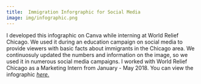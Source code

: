 ```yaml
---
title:  Immigration Inforgraphic for Social Media
image: img/infographic.png
---
```


I developed this infographic on Canva while interning at World Relief Chicago. We used it during an education campaign on social media to provide viewers with basic facts about immigrants in the Chicago area. We continuosuly updated the numbers and information on the image, so we used it in numerous social media campaigns. I worked with World Relief Chicago as a Marketing Intern from January - May 2018. You can view the infographic *<a href="documentsfolder1/Infographic.png" target="_blank">here.</a>*
